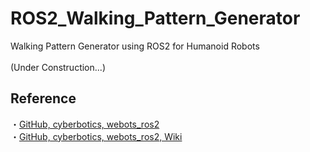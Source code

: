 # ROS2_Walking_Pattern_Generator
Walking Pattern Generator using ROS2 for Humanoid Robots<br>
<br>
(Under Construction...)<br>

## Reference
・[GitHub, cyberbotics, webots_ros2](https://github.com/cyberbotics/webots_ros2)<br>
・[GitHub, cyberbotics, webots_ros2, Wiki](https://github.com/cyberbotics/webots_ros2/wiki)<br>